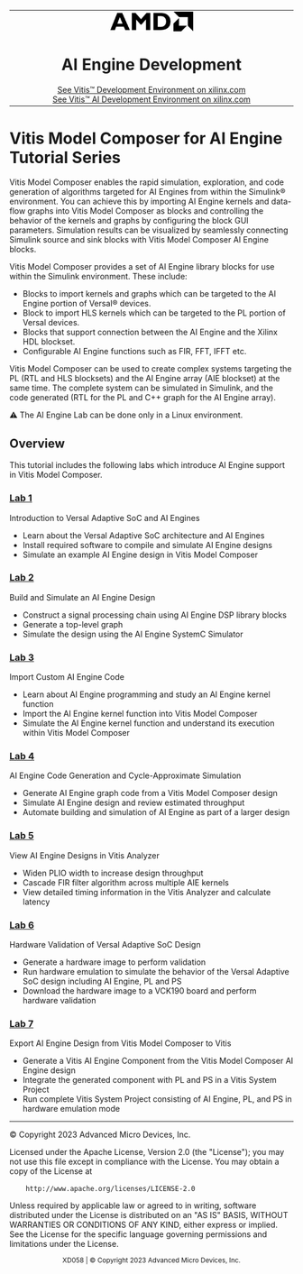<table class="sphinxhide" width="100%">
 <tr width="100%">
    <td align="center"><img src="https://raw.githubusercontent.com/Xilinx/Image-Collateral/main/xilinx-logo.png" width="30%"/><h1>AI Engine Development</h1>
    <a href="https://www.xilinx.com/products/design-tools/vitis.html">See Vitis™ Development Environment on xilinx.com</br></a>
    <a href="https://www.xilinx.com/products/design-tools/vitis/vitis-ai.html">See Vitis™ AI Development Environment on xilinx.com</a>
    </td>
 </tr>
</table>

# Vitis Model Composer for AI Engine Tutorial Series

Vitis Model Composer enables the rapid simulation, exploration, and code generation of algorithms targeted for AI Engines from within the Simulink® environment. You can achieve this by importing AI Engine kernels and data-flow graphs into Vitis Model Composer as blocks and controlling the behavior of the kernels and graphs by configuring the block GUI parameters. Simulation results can be visualized by seamlessly connecting Simulink source and sink blocks with Vitis Model Composer AI Engine blocks.

Vitis Model Composer provides a set of AI Engine library blocks for use within the Simulink environment. These include:
 * Blocks to import kernels and graphs which can be targeted to the AI Engine portion of Versal® devices.
 * Block to import HLS kernels which can be targeted to the PL portion of Versal devices.
 * Blocks that support connection between the AI Engine and the Xilinx HDL blockset.
 * Configurable AI Engine functions such as FIR, FFT, IFFT etc.

Vitis Model Composer can be used to create complex systems targeting the PL (RTL and HLS blocksets) and the AI Engine array (AIE blockset) at the same time. The complete system can be simulated in Simulink, and the code generated (RTL for the PL and C++ graph for the AI Engine array).

:warning: The AI Engine Lab can be done only in a Linux environment.

## Overview

This tutorial includes the following labs which introduce AI Engine support in Vitis Model Composer.

### [Lab 1](./01-Introduction_to_Versal_and_AI_Engines/README.md)

Introduction to Versal Adaptive SoC and AI Engines
 * Learn about the Versal Adaptive SoC architecture and AI Engines
 * Install required software to compile and simulate AI Engine designs
 * Simulate an example AI Engine design in Vitis Model Composer

### [Lab 2](./02-Build_and_Simulate_AI_Engine_Design/README.md)

Build and Simulate an AI Engine Design
 * Construct a signal processing chain using AI Engine DSP library blocks
 * Generate a top-level graph
 * Simulate the design using the AI Engine SystemC Simulator

### [Lab 3](./03-Import_Custom_AI_Engine_Code/README.md)

Import Custom AI Engine Code
 * Learn about AI Engine programming and study an AI Engine kernel function 
 * Import the AI Engine kernel function into Vitis Model Composer
 * Simulate the AI Engine kernel function and understand its execution within Vitis Model Composer

### [Lab 4](./04-AI_Engine_Code_Generation/README.md)

AI Engine Code Generation and Cycle-Approximate Simulation
 * Generate AI Engine graph code from a Vitis Model Composer design
 * Simulate AI Engine design and review estimated throughput
 * Automate building and simulation of AI Engine as part of a larger design

### [Lab 5](./05-Vitis_Analyzer/README.md)

View AI Engine Designs in Vitis Analyzer
 * Widen PLIO width to increase design throughput
 * Cascade FIR filter algorithm across multiple AIE kernels
 * View detailed timing information in the Vitis Analyzer and calculate latency

### [Lab 6](./06-Hardware_Validation/README.md)

Hardware Validation of Versal Adaptive SoC Design
 * Generate a hardware image to perform validation
 * Run hardware emulation to simulate the behavior of the Versal Adaptive SoC design including AI Engine, PL and PS
 * Download the hardware image to a VCK190 board and perform hardware validation

### [Lab 7](./07-Export_to_Vitis/README.md)

Export AI Engine Design from Vitis Model Composer to Vitis
 * Generate a Vitis AI Engine Component from the Vitis Model Composer AI Engine design
 * Integrate the generated component with PL and PS in a Vitis System Project
 * Run complete Vitis System Project consisting of AI Engine, PL, and PS in hardware emulation mode

---

&copy; Copyright 2023 Advanced Micro Devices, Inc.

Licensed under the Apache License, Version 2.0 (the "License");
you may not use this file except in compliance with the License.
You may obtain a copy of the License at

```
    http://www.apache.org/licenses/LICENSE-2.0
```

Unless required by applicable law or agreed to in writing, software
distributed under the License is distributed on an "AS IS" BASIS,
WITHOUT WARRANTIES OR CONDITIONS OF ANY KIND, either express or implied.
See the License for the specific language governing permissions and
limitations under the License.

<p align="center"><sup>XD058 | &copy; Copyright 2023 Advanced Micro Devices, Inc.</sup></p>
